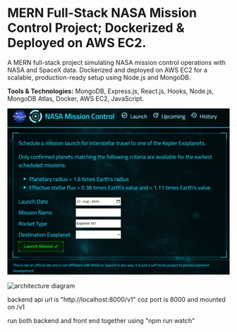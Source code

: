 # MERN Full-Stack NASA Mission Control Project; Dockerized & Deployed on AWS EC2.

A MERN full-stack project simulating NASA mission control operations with NASA and SpaceX data. Dockerized and deployed on AWS EC2 for a scalable, production-ready setup using Node.js and MongoDB.

**Tools & Technologies:** MongoDB, Express.js, React.js, Hooks, Node.js, MongoDB Atlas, Docker, AWS EC2, JavaScript.

![site snaps](./client/public/img/image.png)

![architecture diagram](.client/public/img/image-1.png)

backend api url is "http://localhost:8000/v1"
coz port is 8000 and mounted on /v1

run both backend and front end together using "npm run watch"
